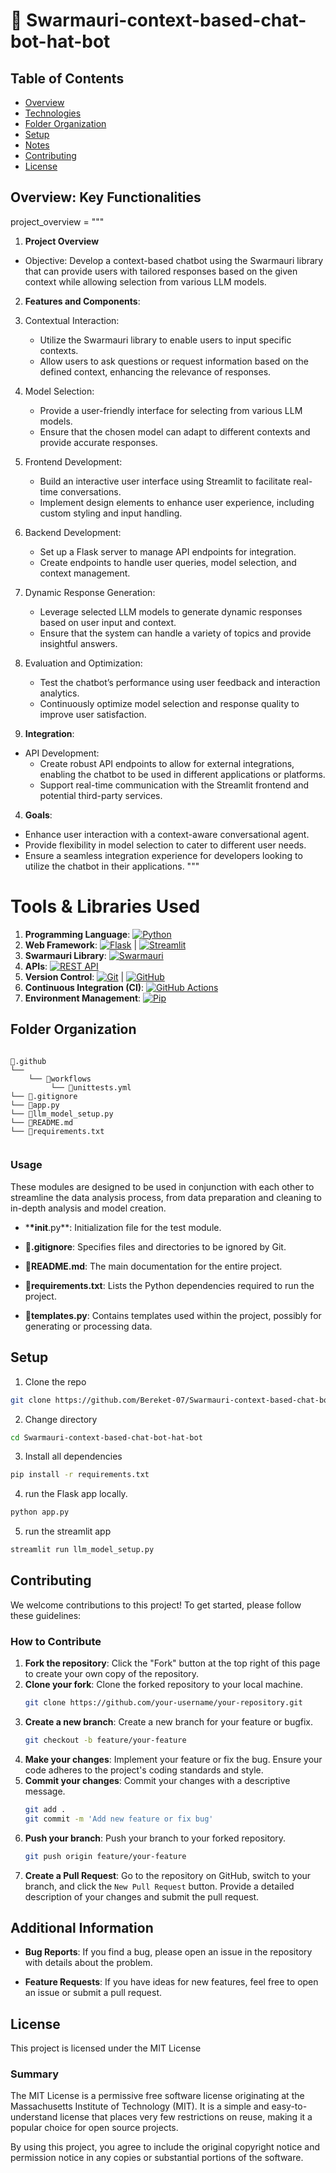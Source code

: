 # 🧠 Swarmauri-context-based-chat-bot-hat-bot

## Table of Contents

- [Overview](#overview)
- [Technologies](#technologies)
- [Folder Organization](#folder-organization)
- [Setup](#setup)
- [Notes](#notes)
- [Contributing](#contributing)
- [License](#license)

## Overview: Key Functionalities


project_overview = """
1. **Project Overview**
- Objective: Develop a context-based chatbot using the Swarmauri library that can provide users with tailored responses based on the given context while allowing selection from various LLM models.

2. **Features and Components**:
1. Contextual Interaction: 
   - Utilize the Swarmauri library to enable users to input specific contexts.
   - Allow users to ask questions or request information based on the defined context, enhancing the relevance of responses.

2. Model Selection: 
   - Provide a user-friendly interface for selecting from various LLM models.
   - Ensure that the chosen model can adapt to different contexts and provide accurate responses.

3. Frontend Development:
   - Build an interactive user interface using Streamlit to facilitate real-time conversations.
   - Implement design elements to enhance user experience, including custom styling and input handling.

4. Backend Development:
   - Set up a Flask server to manage API endpoints for integration.
   - Create endpoints to handle user queries, model selection, and context management.

5. Dynamic Response Generation:
   - Leverage selected LLM models to generate dynamic responses based on user input and context.
   - Ensure that the system can handle a variety of topics and provide insightful answers.

6. Evaluation and Optimization:
   - Test the chatbot’s performance using user feedback and interaction analytics.
   - Continuously optimize model selection and response quality to improve user satisfaction.

3. **Integration**:
- API Development:
   - Create robust API endpoints to allow for external integrations, enabling the chatbot to be used in different applications or platforms.
   - Support real-time communication with the Streamlit frontend and potential third-party services.

4. **Goals**:
- Enhance user interaction with a context-aware conversational agent.
- Provide flexibility in model selection to cater to different user needs.
- Ensure a seamless integration experience for developers looking to utilize the chatbot in their applications.
"""


# Tools & Libraries Used

1. **Programming Language**: [![Python](https://img.shields.io/badge/Python-3776AB?style=flat&logo=python&logoColor=yellow)](https://www.python.org/)
2. **Web Framework**: [![Flask](https://img.shields.io/badge/Flask-000000?style=flat&logo=flask&logoColor=white)](https://flask.palletsprojects.com/) | [![Streamlit](https://img.shields.io/badge/Streamlit-FF4B4B?style=flat&logo=streamlit&logoColor=white)](https://streamlit.io/)
3. **Swarmauri Library**: [![Swarmauri](https://img.shields.io/badge/Swarmauri-4B0082?style=flat&logo=cloudsmith&logoColor=white)](https://github.com/your-repo/swarmauri)  <!-- Replace with the actual link if available -->
4. **APIs**: [![REST API](https://img.shields.io/badge/REST%20API-4B0082?style=flat&logo=api&logoColor=white)](https://en.wikipedia.org/wiki/Representational_state_transfer)
5. **Version Control**: [![Git](https://img.shields.io/badge/Git-F05032?style=flat&logo=git&logoColor=white)](https://git-scm.com/) | [![GitHub](https://img.shields.io/badge/GitHub-181717?style=flat&logo=github&logoColor=white)](https://github.com/)
6. **Continuous Integration (CI)**: [![GitHub Actions](https://img.shields.io/badge/GitHub%20Actions-2088FF?style=flat&logo=github-actions&logoColor=white)](https://github.com/features/actions)
7. **Environment Management**: [![Pip](https://img.shields.io/badge/Pip-005A8B?style=flat&logo=pypi&logoColor=white)](https://pip.pypa.io/en/stable/) 
## Folder Organization

```

📁.github
└──
    └── 📁workflows
         └── 📃unittests.yml
└── 📜.gitignore
└── 📃app.py
└── 📃llm_model_setup.py
└── 📰README.md
└── 🔋requirements.txt


```


### **Usage**

These modules are designed to be used in conjunction with each other to streamline the data analysis process, from data preparation and cleaning to in-depth analysis and model creation.


  - \***\*init**.py\*\*: Initialization file for the test module.

- **📜.gitignore**: Specifies files and directories to be ignored by Git.

- **📰README.md**: The main documentation for the entire project.

- **🔋requirements.txt**: Lists the Python dependencies required to run the project.

- **📇templates.py**: Contains templates used within the project, possibly for generating or processing data.

## Setup

1. Clone the repo

```bash
git clone https://github.com/Bereket-07/Swarmauri-context-based-chat-bot-hat-bot.git
```

2. Change directory

```bash
cd Swarmauri-context-based-chat-bot-hat-bot
```

3. Install all dependencies

```bash
pip install -r requirements.txt
```

4.  run the Flask app locally.

```bash
python app.py
```

5. run the streamlit app

```bash
streamlit run llm_model_setup.py                          
```

## Contributing

We welcome contributions to this project! To get started, please follow these guidelines:

### How to Contribute

1. **Fork the repository**: Click the "Fork" button at the top right of this page to create your own copy of the repository.
2. **Clone your fork**: Clone the forked repository to your local machine.
   ```bash
   git clone https://github.com/your-username/your-repository.git
   ```
3. **Create a new branch**: Create a new branch for your feature or bugfix.
   ```bash
   git checkout -b feature/your-feature
   ```
4. **Make your changes**: Implement your feature or fix the bug. Ensure your code adheres to the project's coding standards and style.
5. **Commit your changes**: Commit your changes with a descriptive message.
   ```bash
   git add .
   git commit -m 'Add new feature or fix bug'
   ```
6. **Push your branch**: Push your branch to your forked repository.
   ```bash
   git push origin feature/your-feature
   ```
7. **Create a Pull Request**: Go to the repository on GitHub, switch to your branch, and click the `New Pull Request` button. Provide a detailed description of your changes and submit the pull request.

## Additional Information

- **Bug Reports**: If you find a bug, please open an issue in the repository with details about the problem.

- **Feature Requests**: If you have ideas for new features, feel free to open an issue or submit a pull request.

## License

This project is licensed under the MIT License

### Summary

The MIT License is a permissive free software license originating at the Massachusetts Institute of Technology (MIT). It is a simple and easy-to-understand license that places very few restrictions on reuse, making it a popular choice for open source projects.

By using this project, you agree to include the original copyright notice and permission notice in any copies or substantial portions of the software.

